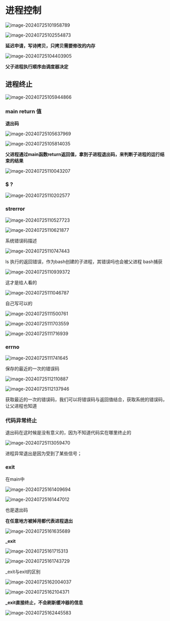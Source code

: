 # 进程控制

![image-20240725101958789](../c++_note/picture/image-20240725101958789.png)

![image-20240725102554873](../c++_note/picture/image-20240725102554873.png)

**延迟申请，写诗拷贝，只拷贝需要修改的内存**

![image-20240725104403905](../c++_note/picture/image-20240725104403905.png)

**父子进程执行顺序由调度器决定**

## 进程终止

![image-20240725105944866](../c++_note/picture/image-20240725105944866.png)

### main return 值

**退出码**

![image-20240725105637969](../c++_note/picture/image-20240725105637969.png)

![image-20240725105814035](../c++_note/picture/image-20240725105814035.png)

**父进程通过main函数return返回值，拿到子进程退出码，来判断子进程的运行结束的结果**

![image-20240725110043207](../c++_note/picture/image-20240725110043207.png)

### $ ?  

 ![image-20240725110202577](../c++_note/picture/image-20240725110202577.png)

### strerror

![image-20240725110527723](../c++_note/picture/image-20240725110527723.png)

![image-20240725110621877](../c++_note/picture/image-20240725110621877.png)

系统错误码描述

![image-20240725110747443](../c++_note/picture/image-20240725110747443.png)

ls 执行的返回错误，作为bash创建的子进程，其错误吗也会被父进程 bash捕获

![image-20240725110939372](../c++_note/picture/image-20240725110939372.png)

这才是给人看的

![image-20240725111046787](../c++_note/picture/image-20240725111046787.png)

自己写可以的

![image-20240725111500761](../c++_note/picture/image-20240725111500761.png)

![image-20240725111703559](../c++_note/picture/image-20240725111703559.png)

![image-20240725111716939](../c++_note/picture/image-20240725111716939.png)

### errno

![image-20240725111741645](../c++_note/picture/image-20240725111741645.png)

保存的最近的一次的错误码

![image-20240725112110887](../c++_note/picture/image-20240725112110887.png)

![image-20240725112137946](../c++_note/picture/image-20240725112137946.png)

获取最近的一次的错误码，我们可以将错误码与返回值结合，获取系统的错误码，让父进程也知道

### 代码异常终止

退出码在这时候是没有意义的，因为不知道代码实在哪里终止的

![image-20240725113059470](../c++_note/picture/image-20240725113059470.png)

进程异常退出是因为受到了某些信号；

### exit

在main中

![image-20240725161409694](../c++_note/picture/image-20240725161409694.png)

![image-20240725161447012](../c++_note/picture/image-20240725161447012.png)

也是退出码

**在任意地方被掉用都代表进程退出**

![image-20240725161635689](../c++_note/picture/image-20240725161635689.png)

**_exit**

![image-20240725161715313](../c++_note/picture/image-20240725161715313.png)

![image-20240725161743729](../c++_note/picture/image-20240725161743729.png)

_exit与exit的区别

![image-20240725162004037](../c++_note/picture/image-20240725162004037.png)

![image-20240725162104371](../c++_note/picture/image-20240725162104371.png)



**_exit直接终止，不会刷新缓冲器的信息**

![image-20240725162445583](../c++_note/picture/image-20240725162445583.png)